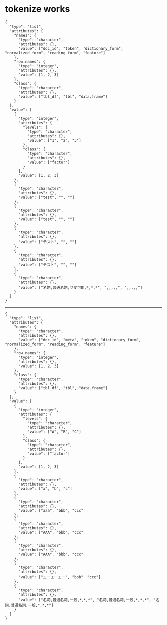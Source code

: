# tokenize works

    {
      "type": "list",
      "attributes": {
        "names": {
          "type": "character",
          "attributes": {},
          "value": ["doc_id", "token", "dictionary_form", "normalized_form", "reading_form", "feature"]
        },
        "row.names": {
          "type": "integer",
          "attributes": {},
          "value": [1, 2, 3]
        },
        "class": {
          "type": "character",
          "attributes": {},
          "value": ["tbl_df", "tbl", "data.frame"]
        }
      },
      "value": [
        {
          "type": "integer",
          "attributes": {
            "levels": {
              "type": "character",
              "attributes": {},
              "value": ["1", "2", "3"]
            },
            "class": {
              "type": "character",
              "attributes": {},
              "value": ["factor"]
            }
          },
          "value": [1, 2, 3]
        },
        {
          "type": "character",
          "attributes": {},
          "value": ["test", "", ""]
        },
        {
          "type": "character",
          "attributes": {},
          "value": ["test", "", ""]
        },
        {
          "type": "character",
          "attributes": {},
          "value": ["テスト", "", ""]
        },
        {
          "type": "character",
          "attributes": {},
          "value": ["テスト", "", ""]
        },
        {
          "type": "character",
          "attributes": {},
          "value": ["名詞,普通名詞,サ変可能,*,*,*", ",,,,,", ",,,,,"]
        }
      ]
    }

---

    {
      "type": "list",
      "attributes": {
        "names": {
          "type": "character",
          "attributes": {},
          "value": ["doc_id", "meta", "token", "dictionary_form", "normalized_form", "reading_form", "feature"]
        },
        "row.names": {
          "type": "integer",
          "attributes": {},
          "value": [1, 2, 3]
        },
        "class": {
          "type": "character",
          "attributes": {},
          "value": ["tbl_df", "tbl", "data.frame"]
        }
      },
      "value": [
        {
          "type": "integer",
          "attributes": {
            "levels": {
              "type": "character",
              "attributes": {},
              "value": ["A", "B", "C"]
            },
            "class": {
              "type": "character",
              "attributes": {},
              "value": ["factor"]
            }
          },
          "value": [1, 2, 3]
        },
        {
          "type": "character",
          "attributes": {},
          "value": ["a", "b", "c"]
        },
        {
          "type": "character",
          "attributes": {},
          "value": ["aaa", "bbb", "ccc"]
        },
        {
          "type": "character",
          "attributes": {},
          "value": ["AAA", "bbb", "ccc"]
        },
        {
          "type": "character",
          "attributes": {},
          "value": ["AAA", "bbb", "ccc"]
        },
        {
          "type": "character",
          "attributes": {},
          "value": ["エーエーエー", "bbb", "ccc"]
        },
        {
          "type": "character",
          "attributes": {},
          "value": ["名詞,普通名詞,一般,*,*,*", "名詞,普通名詞,一般,*,*,*", "名詞,普通名詞,一般,*,*,*"]
        }
      ]
    }

